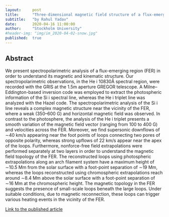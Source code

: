```yaml
---
layout:     post
title:      "Three-dimensional magnetic field structure of a flux-emerging region in the solar atmosphere"
subtitle:   "by Rahul Yadav"
date:       2020-04-16 11:00:00
author:     "Stockholm University"
#header-img: "img/im_2020-04-02-snow.jpg"
published:  true
---
```


## Abstract
We present spectropolarimetric analysis of a flux-emerging region (FER) in order to understand its magnetic and kinematic structure. Our spectropolarimetric observations, in the He i 10830Å spectral region, were recorded with the GRIS at the 1.5m aperture GREGOR telescope. A Milne–Eddington-based inversion code was employed to extract the photospheric information of the Si i spectral line, whereas the He i triplet line was analyzed with the Hazel code. The spectropolarimetric analysis of the Si i line reveals a complex magnetic structure near the vicinity of the FER, where a weak (350–600 G) and horizontal magnetic field was observed. In contrast to the photosphere, the analysis of the He i triplet presents a smooth variation of the magnetic field vector (ranging from 100 to 400 G) and velocities across the FER. Moreover, we find supersonic downflows of ∼40 km/s appearing near the foot points of loops connecting two pores of opposite polarity, whereas strong upflows of 22 km/s appear near the apex of the loops. Furthermore, nonforce-free field extrapolations were performed separately at two layers in order to understand the magnetic field topology of the FER. The reconstructed loops using photospheric extrapolations along an arch filament system have a maximum height of ∼10.5 Mm from the solar surface with a foot-point separation of ∼19 Mm, whereas the loops reconstructed using chromospheric extrapolations reach around ∼8.4 Mm above the solar surface with a foot-point separation of ∼16 Mm at the chromospheric height. The magnetic topology in the FER suggests the presence of small-scale loops beneath the large loops. Under suitable conditions, due to magnetic reconnection, these loops can trigger various heating events in the vicinity of the FER.

<a href="https://ui.adsabs.harvard.edu/abs/2019A%26A...632A.112Y/abstract">Link to the published article</a>
